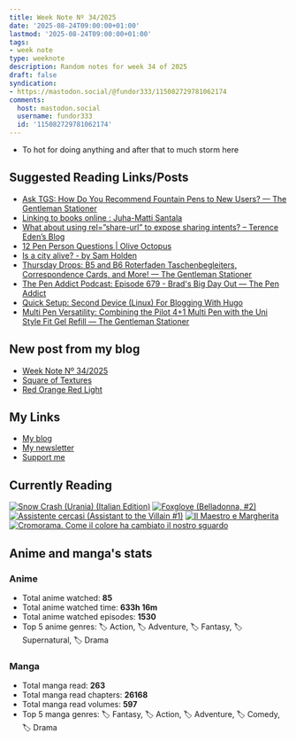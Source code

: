 ```yaml
---
title: Week Note Nº 34/2025
date: '2025-08-24T09:00:00+01:00'
lastmod: '2025-08-24T09:00:00+01:00'
tags:
- week note
type: weeknote
description: Random notes for week 34 of 2025
draft: false
syndication:
- https://mastodon.social/@fundor333/115082729781062174
comments:
  host: mastodon.social
  username: fundor333
  id: '115082729781062174'
---
```


- To hot for doing anything and after that to much storm here

## Suggested Reading Links/Posts
- [Ask TGS: How Do You Recommend Fountain Pens to New Users?  — The Gentleman Stationer](https://www.gentlemanstationer.com/blog/2025/8/23/ask-tgs-how-do-you-recommend-fountain-pens-to-new-users?utm_source=fundor333.com)
- [Linking to books online : Juha-Matti Santala](https://hamatti.org/posts/linking-to-books-online/?utm_source=fundor333.com)
- [What about using rel=”share-url” to expose sharing intents? – Terence Eden’s Blog](https://shkspr.mobi/blog/2025/08/what-about-using-relshare-url-to-expose-sharing-intents/?utm_source=fundor333.com)
- [12 Pen Person Questions | Olive Octopus](https://oliveoctopus.ink/12penpersonquestions.htm?utm_source=fundor333.com)
- [Is a city alive? - by Sam Holden](https://www.samholden.jp/p/is-a-city-alive?utm_source=fundor333.com)
- [Thursday Drops: B5 and B6 Roterfaden Taschenbegleiters, Correspondence Cards, and More!  — The Gentleman Stationer](https://www.gentlemanstationer.com/blog/2025/8/21/thursday-drops-b5-and-b6-roterfaden-taschenbegleiters-correspondence-cards-and-more?utm_source=fundor333.com)
- [The Pen Addict Podcast: Episode 679 - Brad's Big Day Out — The Pen Addict](https://www.penaddict.com/blog/2025/8/21/the-pen-addict-podcast-episode-679-brads-big-day-out-1?utm_source=fundor333.com)
- [Quick Setup: Second Device (Linux) For Blogging With Hugo](https://www.burgeonlab.com/blog/multi-device-blogging-with-hugo/?utm_source=fundor333.com)
- [Multi Pen Versatility: Combining the Pilot 4+1 Multi Pen with the Uni Style Fit Gel Refill — The Gentleman Stationer](https://www.gentlemanstationer.com/blog/2025/8/20/multi-pen-versatility-combining-the-pilot-41-multi-pen-with-the-uni-style-fit-gel-refill?utm_source=fundor333.com)
## New post from my blog
- [Week Note Nº 34/2025](https://fundor333.com/weeknotes/2025/34/?utm_source=fundor333.com)
- [Square of Textures](https://fundor333.com/photos/2025/square-of-textures/?utm_source=fundor333.com)
- [Red Orange Red Light](https://fundor333.com/photos/2025/red-orange-red-light/?utm_source=fundor333.com)

## My Links
- [My blog](https://www.fundor333.com)
- [My newsletter](https://newsletter.digitaltearoom.com)
- [Support me](https://ko-fi.com/fundor333)

## Currently Reading
[![Snow Crash (Urania) (Italian Edition)](https://i.gr-assets.com/images/S/compressed.photo.goodreads.com/books/1718899658l/209061970._SX98_.jpg)](https://www.goodreads.com/review/show/7829844133?utm_medium=api&utm_source=rss) [![Foxglove (Belladonna, #2)](https://i.gr-assets.com/images/S/compressed.photo.goodreads.com/books/1677904559l/74891101._SX98_.jpg)](https://www.goodreads.com/review/show/7800324980?utm_medium=api&utm_source=rss) [![Assistente cercasi (Assistant to the Villain #1)](https://i.gr-assets.com/images/S/compressed.photo.goodreads.com/books/1712603576l/211060482._SX98_.jpg)](https://www.goodreads.com/review/show/7698115029?utm_medium=api&utm_source=rss) [![Il Maestro e Margherita](https://i.gr-assets.com/images/S/compressed.photo.goodreads.com/books/1449182290l/28095021._SX98_.jpg)](https://www.goodreads.com/review/show/7613476820?utm_medium=api&utm_source=rss) [![Cromorama. Come il colore ha cambiato il nostro sguardo](https://i.gr-assets.com/images/S/compressed.photo.goodreads.com/books/1505808761l/36266532._SX98_.jpg)](https://www.goodreads.com/review/show/5993206761?utm_medium=api&utm_source=rss)

## Anime and manga's stats

### **Anime**
- Total anime watched: **85**
- Total anime watched time: **633h 16m**
- Total anime watched episodes: **1530**
- Top 5 anime genres: 🏷️ Action, 🏷️ Adventure, 🏷️ Fantasy, 🏷️ Supernatural, 🏷️ Drama

### **Manga**
- Total manga read: **263**
- Total manga read chapters: **26168**
- Total manga read volumes: **597**
- Top 5 manga genres: 🏷️ Fantasy, 🏷️ Action, 🏷️ Adventure, 🏷️ Comedy, 🏷️ Drama
